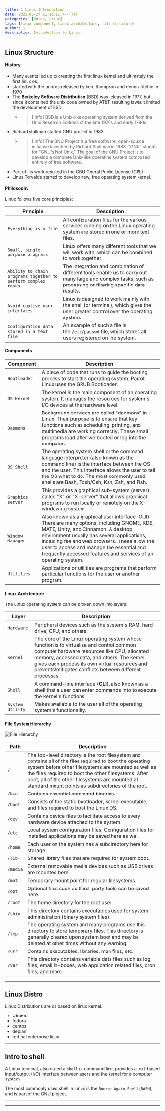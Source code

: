 ```yaml
---
title: 1 Linux Introduction
date: 2022-08-27 11:11:11 +/-TTTT
categories: [Notes, Linux]
tags: [linux component, linux architecture, file structure] 
author: 1  
description: Introduction to Linux.   
---
```


## Linux Structure

#### History

- Many events led up to creating the first linux kernel and ultimately the first linux os. 
- started with the unix os released by ken. thompson and dennis ritchie in 1970
- The **Berkeley Software Distribution** (BSD)  was released in 1977, but since it contained the unix code owned by AT&T, resulting lawsuit limited the development of BSD.
	- > [!info]  BSD is a Unix-like operating system derived from the Unix Research Editions of the late 1970s and early 1980s.
- Richard stallman started GNU project in 1983.
	- > [!info] The GNU Project is a free software, open-source initiative launched by Richard Stallman in 1983. "GNU" stands for "GNU's Not Unix," The goal of the GNU Project is to develop a complete Unix-like operating system composed entirely of free software.
-  Part of his work resulted in the GNU Gneral Public License (GPL) 
- Linus Torvalds started to develop new, free operating system kernel.

#### Philosophy

Linux follows five core principles:

|**Principle**|**Description**|
|---|---|
|`Everything is a file`|All configuration files for the various services running on the Linux operating system are stored in one or more text files.|
|`Small, single-purpose programs`|Linux offers many different tools that we will work with, which can be combined to work together.|
|`Ability to chain programs together to perform complex tasks`|The integration and combination of different tools enable us to carry out many large and complex tasks, such as processing or filtering specific data results.|
|`Avoid captive user interfaces`|Linux is designed to work mainly with the shell (or terminal), which gives the user greater control over the operating system.|
|`Configuration data stored in a text file`|An example of such a file is the `/etc/passwd` file, which stores all users registered on the system.|

#### Components

|**Component**|**Description**|
|---|---|
|`Bootloader`|A piece of code that runs to guide the booting process to start the operating system. Parrot Linux uses the GRUB Bootloader.|
|`OS Kernel`|The kernel is the main component of an operating system. It manages the resources for system's I/O devices at the hardware level.|
|`Daemons`|Background services are called "daemons" in Linux. Their purpose is to ensure that key functions such as scheduling, printing, and multimedia are working correctly. These small programs load after we booted or log into the computer.|
|`OS Shell`|The operating system shell or the command language interpreter (also known as the command line) is the interface between the OS and the user. This interface allows the user to tell the OS what to do. The most commonly used shells are Bash, Tcsh/Csh, Ksh, Zsh, and Fish.|
|`Graphics server`|This provides a graphical sub-system (server) called "X" or "X-server" that allows graphical programs to run locally or remotely on the X-windowing system.|
|`Window Manager`|Also known as a graphical user interface (GUI). There are many options, including GNOME, KDE, MATE, Unity, and Cinnamon. A desktop environment usually has several applications, including file and web browsers. These allow the user to access and manage the essential and frequently accessed features and services of an operating system.|
|`Utilities`|Applications or utilities are programs that perform particular functions for the user or another program.|
#### Linux Architecture
The Linux operating system can be broken down into layers:

|**Layer**|**Description**|
|---|---|
|`Hardware`|Peripheral devices such as the system's RAM, hard drive, CPU, and others.|
|`Kernel`|The core of the Linux operating system whose function is to virtualize and control common computer hardware resources like CPU, allocated memory, accessed data, and others. The kernel gives each process its own virtual resources and prevents/mitigates conflicts between different processes.|
|`Shell`|A command-line interface (**CLI**), also known as a shell that a user can enter commands into to execute the kernel's functions.|
|`System Utility`|Makes available to the user all of the operating system's functionality.|
#### File System Hierarchy

![File Hierarchy](https://academy.hackthebox.com/storage/modules/18/NEW_filesystem.png)


| **Path** | **Description**                                                                                                                                                                                                                                                                                                                   |
| -------- | --------------------------------------------------------------------------------------------------------------------------------------------------------------------------------------------------------------------------------------------------------------------------------------------------------------------------------- |
| `/`      | The top-level directory is the root filesystem and contains all of the files required to boot the operating system before other filesystems are mounted as well as the files required to boot the other filesystems. After boot, all of the other filesystems are mounted at standard mount points as subdirectories of the root. |
| `/bin`   | Contains essential command binaries.                                                                                                                                                                                                                                                                                              |
| `/boot`  | Consists of the static bootloader, kernel executable, and files required to boot the Linux OS.                                                                                                                                                                                                                                    |
| `/dev`   | Contains device files to facilitate access to every hardware device attached to the system.                                                                                                                                                                                                                                       |
| `/etc`   | Local system configuration files. Configuration files for installed applications may be saved here as well.                                                                                                                                                                                                                       |
| `/home`  | Each user on the system has a subdirectory here for storage.                                                                                                                                                                                                                                                                      |
| `/lib`   | Shared library files that are required for system boot.                                                                                                                                                                                                                                                                           |
| `/media` | External removable media devices such as USB drives are mounted here.                                                                                                                                                                                                                                                             |
| `/mnt`   | Temporary mount point for regular filesystems.                                                                                                                                                                                                                                                                                    |
| `/opt`   | Optional files such as third-party tools can be saved here.                                                                                                                                                                                                                                                                       |
| `/root`  | The home directory for the root user.                                                                                                                                                                                                                                                                                             |
| `/sbin`  | This directory contains executables used for system administration (binary system files).                                                                                                                                                                                                                                         |
| `/tmp`   | The operating system and many programs use this directory to store temporary files. This directory is generally cleared upon system boot and may be deleted at other times without any warning.                                                                                                                                   |
| `/usr`   | Contains executables, libraries, man files, etc.                                                                                                                                                                                                                                                                                  |
| `/var`   | This directory contains variable data files such as log files, email in-boxes, web application related files, cron files, and more.                                                                                                                                                                                               |
***
## Linux Distro
Linux Distributions are os based on linux kernel.
- Ubuntu
- fedora
- centos
- debian
- red hat enterprise linux

***
## Intro to shell
A Linux terminal, also called a `shell` or command line, provides a text-based input/output (I/O) interface between users and the kernel for a computer system

The most commonly used shell in Linux is the `Bourne-Again Shell` (`BASH`), and is part of the GNU project.

***
***

